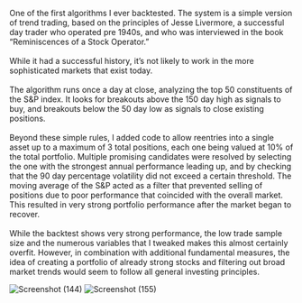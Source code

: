 One of the first algorithms I ever backtested. The system is a simple version of trend trading, based on the principles of Jesse Livermore, a successful day trader who operated pre 1940s, and who was interviewed in the book “Reminiscences of a Stock Operator.”
	</br>
  </br>
  While it had a successful history, it’s not likely to work in the more sophisticated markets that exist today. 
	</br>
  </br>
  The algorithm runs once a day at close, analyzing the top 50 constituents of the S&P index. It looks for breakouts above the 150 day high as signals to buy, and breakouts below the 50 day low as  signals to close existing positions. 
	</br>
  </br>
  Beyond these simple rules, I added code to allow reentries into a single asset up to a maximum of 3 total positions, each one being valued at 10% of the total portfolio. Multiple promising candidates were resolved by selecting the one with the strongest annual performance leading up, and by checking that the 90 day percentage volatility did not exceed a certain threshold. The moving average of the S&P acted as a filter that prevented selling of positions due to poor performance that coincided with the overall market. This resulted in very strong portfolio performance after the market began to recover. 
	</br>
  </br>
  While the backtest shows very strong performance, the low trade sample size and the numerous variables that I tweaked makes this almost certainly overfit. However, in combination with additional fundamental measures, the idea of creating a portfolio of already strong stocks and filtering out broad market trends would seem to follow all general investing principles. 

![Screenshot (144)](https://user-images.githubusercontent.com/102199762/211978177-778ebb3a-0414-4e98-aac8-4c96f03874c6.png)
![Screenshot (155)](https://user-images.githubusercontent.com/102199762/211978189-bef89e05-16ff-4287-8275-437d2bd94ccc.png)
